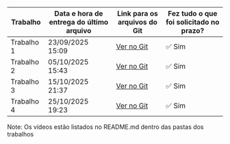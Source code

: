 | Trabalho | Data e hora de entrega do último arquivo | Link para os arquivos do Git | Fez tudo o que foi solicitado no prazo? |
|-----------|-------------------------------------------|-------------------------------|------------------------------------------|
| Trabalho 1 | 23/09/2025 15:09 | [Ver no Git](https://github.com/Igor-G-D/TEC-II---Advanced-Programming/tree/main/PolygonSimulation) | ✅ Sim |
| Trabalho 2 | 05/10/2025 15:43 | [Ver no Git](https://github.com/Igor-G-D/TEC-II---Advanced-Programming/tree/main/Voronoi) | ✅ Sim |
| Trabalho 3 | 15/10/2025 21:37 | [Ver no Git](https://github.com/Igor-G-D/TEC-II---Advanced-Programming/tree/main/ConvexHull) | ✅ Sim |
| Trabalho 4 | 25/10/2025 19:23 | [Ver no Git](https://github.com/Igor-G-D/TEC-II---Advanced-Programming/tree/main/MinkowskiAddition) | ✅ Sim |


Note: Os vídeos estão listados no README.md dentro das pastas dos trabalhos
